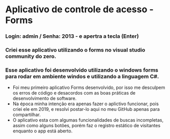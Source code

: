 # Aplicativo de controle de acesso - Forms
### Login: admin / Senha: 2013 - e apertra a tecla (Enter)
### Criei esse aplicativo utilizando o forms no visual studio community do zero.
### Esse aplicativo foi desenvolvido utilizando o windows forms para rodar em ambiente windos e utilizando a linguagem C#.
 - Foi meu primeiro aplicativo Forms desenvolvido, por isso me desculpem os erros de código e desacordos com as boas práticas de desenvolvimento de software. 
 - Na época minha intenção era apenas fazer o aplictivo funcionar, pois criei ele em 2019, e resolvi postar-lo aqui no meu GitHub apenas para compartilhar.
 - O aplicativo esta com algumas funcionalidades de buscas incompletas, assim como alguns botões, porém faz o registro estático de visitantes enquanto o app está aberto.
 
